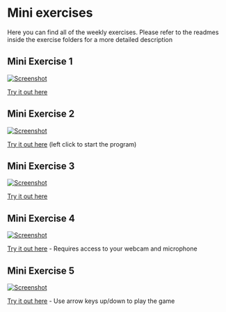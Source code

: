 # Mini exercises 

Here you can find all of the weekly exercises. Please refer to the readmes inside the exercise folders for a more detailed description

## Mini Exercise 1
[![Screenshot](https://github.com/jduust/mini-ex/blob/master/mini_ex1/screenshot.png?raw=true)](https://rawgit.com/jduust/mini-ex/master/mini_ex1/index.html)

[Try it out here](https://rawgit.com/jduust/mini-ex/master/mini_ex1/index.html)


## Mini Exercise 2
[![Screenshot](https://raw.githubusercontent.com/jduust/mini-ex/master/mini_ex2/screenshot.PNG?raw=true)](https://rawgit.com/jduust/mini-ex/master/mini_ex2/index.html)

[Try it out here](https://rawgit.com/jduust/mini-ex/master/mini_ex2/index.html) (left click to start the program)

## Mini Exercise 3
[![Screenshot](https://raw.githubusercontent.com/jduust/mini-ex/master/mini_ex3/screenshot.PNG)](https://rawgit.com/jduust/mini-ex/master/mini_ex3/index.html)

[Try it out here](https://rawgit.com/jduust/mini-ex/master/mini_ex3/index.html)

## Mini Exercise 4
[![Screenshot](https://raw.githubusercontent.com/jduust/mini-ex/master/mini_ex4/screenshot.PNG)](https://rawgit.com/jduust/mini-ex/master/mini_ex4/index.html)

[Try it out here](https://rawgit.com/jduust/mini-ex/master/mini_ex4/index.html) - Requires access to your webcam and microphone

## Mini Exercise 5
[![Screenshot](https://raw.githubusercontent.com/jduust/mini-ex/master/mini_ex5/screenshot.PNG)](https://rawgit.com/jduust/mini-ex/master/mini_ex5/index.html)

[Try it out here](https://rawgit.com/jduust/mini-ex/master/mini_ex5/index.html) - Use arrow keys up/down to play the game
